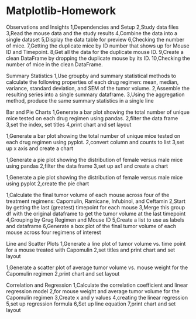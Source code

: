 # Matplotlib-Homework

Observations and Insights
1,Dependencies and Setup
2,Study data files
3,Read the mouse data and the study results
4,Combine the data into a single dataset
5,Display the data table for preview
6,Checking the number of mice.
7,Getting the duplicate mice by ID number that shows up for Mouse ID and Timepoint. 
8,Get all the data for the duplicate mouse ID. 
9,Create a clean DataFrame by dropping the duplicate mouse by its ID.
10,Checking the number of mice in the clean DataFrame.


Summary Statistics
1,Use groupby and summary statistical methods to calculate the following properties of each drug regimen: mean, median, variance, standard deviation, and SEM of the tumor volume. 
2,Assemble the resulting series into a single summary dataframe.
3,Using the aggregation method, produce the same summary statistics in a single line

Bar and Pie Charts
1,Generate a bar plot showing the total number of unique mice tested on each drug regimen using pandas.
2,filter the data frame
3,set the index, set titles
4,print chart and set layout

1,Generate a bar plot showing the total number of unique mice tested on each drug regimen using pyplot.
2,convert column and counts to list
3,set up x axis and create a chart

1,Generate a pie plot showing the distribution of female versus male mice using pandas
2,filter the data frame
3,set up ax1 and create a chart

1,Generate a pie plot showing the distribution of female versus male mice using pyplot
2,create the pie chart

1,Calculate the final tumor volume of each mouse across four of the treatment regimens: Capomulin, Ramicane, Infubinol, and Ceftamin
2,Start by getting the last (greatest) timepoint for each mouse
3,Merge this group df with the original dataframe to get the tumor volume at the last timepoint
4,Grouping by Grug Regimen and Mouse ID
5,Create a list to use as labels and dataframe
6,Generate a box plot of the final tumor volume of each mouse across four regimens of interest


Line and Scatter Plots
1,Generate a line plot of tumor volume vs. time point for a mouse treated with Capomulin
2,set titles and print chart and set layout

1,Generate a scatter plot of average tumor volume vs. mouse weight for the Capomulin regimen
2,print chart and set layout


Correlation and Regression
1,Calculate the correlation coefficient and linear regression model 
2,for mouse weight and average tumor volume for the Capomulin regimen
3,Create x and y values
4,creating the linear regression
5,set up regression formula
6,Set up line equation
7,print chart and set layout